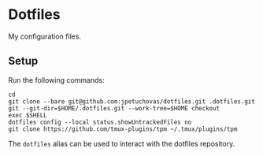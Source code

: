 # Dotfiles

My configuration files.

## Setup

Run the following commands:

```shell
cd
git clone --bare git@github.com:jpetuchovas/dotfiles.git .dotfiles.git
git --git-dir=$HOME/.dotfiles.git --work-tree=$HOME checkout
exec $SHELL
dotfiles config --local status.showUntrackedFiles no
git clone https://github.com/tmux-plugins/tpm ~/.tmux/plugins/tpm
```

The `dotfiles` alias can be used to interact with the dotfiles repository.
